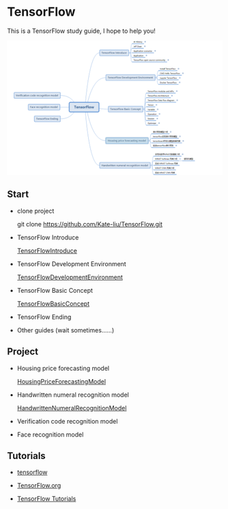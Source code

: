 # TensorFlow
This is a TensorFlow study guide, I hope to help you!

![Outline](TensorFlowOutline.PNG)


## Start

- clone project

    
    git clone https://github.com/Kate-liu/TensorFlow.git


- TensorFlow Introduce

    [TensorFlowIntroduce](./TensorFlowIntroduce/README.md)


- TensorFlow Development Environment

    [TensorFlowDevelopmentEnvironment](./TensorFlowDevelopmentEnvironment/README.md)
    
    
- TensorFlow Basic Concept

    [TensorFlowBasicConcept](./TensorFlowBasicConcept/README.md)


- TensorFlow Ending

    []()

- Other guides (wait sometimes......)



## Project

- Housing price forecasting model

    [HousingPriceForecastingModel](./HousingPriceForecastingModel/README.md)
    
    
- Handwritten numeral recognition model

    [HandwrittenNumeralRecognitionModel](./HandwrittenNumeralRecognitionModel/README.md)
    
    
- Verification code recognition model

    []() 
    
- Face recognition model

    []()
    




## Tutorials

- [tensorflow](https://github.com/tensorflow/tensorflow)

- [TensorFlow.org](https://www.tensorflow.org/)

- [TensorFlow Tutorials](https://www.tensorflow.org/tutorials/)







